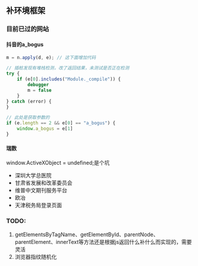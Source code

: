 ## 补环境框架

### 目前已过的网站
#### 抖音的a_bogus
```javascript
m = n.apply(d, e); // 这下面增加代码

// 插桩发现有堆栈检测，改了返回结果，未测试是否正在检测
try {
    if (e[0].includes("Module._compile")) {
        debugger
        m = false
    }
} catch (error) {
}

// 此处是获取参数的
if (e.length == 2 && e[0] == "a_bogus") {
    window.a_bogus = e[1]
}
```
#### 瑞数
window.ActiveXObject = undefined;是个坑
- 深圳大学总医院
- 甘肃省发展和改革委员会
- 维普中文期刊服务平台
- 欧冶
- 天津税务局登录页面

### TODO:
1. getElementsByTagName、getElementById、parentNode、parentElement、innerText等方法还是根据js返回什么补什么而实现的，需要灵活
2. 浏览器指纹随机化